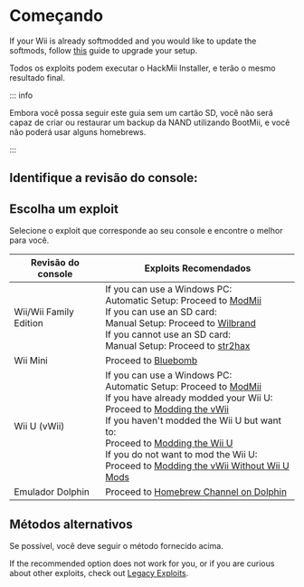 # Começando

If your Wii is already softmodded and you would like to update the softmods, follow [this](hackmii) guide to upgrade your setup.

Todos os exploits podem executar o HackMii Installer, e terão o mesmo resultado final.

::: info

Embora você possa seguir este guia sem um cartão SD, você não será capaz de criar ou restaurar um backup da NAND utilizando BootMii, e você não poderá usar alguns homebrews.

:::

## Identifique a revisão do console:

<!--@include: @/_include/identify-console.html -->

## Escolha um exploit

Selecione o exploit que corresponde ao seu console e encontre o melhor para você.

| Revisão do console              | Exploits Recomendados                                                                                                                                                                                                                                                                                                                                                                                                                                                                           |
| ------------------------------- | ----------------------------------------------------------------------------------------------------------------------------------------------------------------------------------------------------------------------------------------------------------------------------------------------------------------------------------------------------------------------------------------------------------------------------------------------------------------------------------------------- |
| Wii/Wii Family Edition          | If you can use a Windows PC:<br> Automatic Setup: Proceed to [ModMii](modmii)<br> If you can use an SD card:<br> Manual Setup: Proceed to [Wilbrand](wilbrand)<br> If you cannot use an SD card:<br> Manual Setup: Proceed to [str2hax](str2hax)<br>                                                                                                                                            |
| Wii Mini                        | Proceed to [Bluebomb](bluebomb)                                                                                                                                                                                                                                                                                                                                                                                                                                                                 |
| Wii U (vWii) | If you can use a Windows PC:<br> Automatic Setup: Proceed to [ModMii](modmii)<br> If you have already modded your Wii U:<br> Proceed to [Modding the vWii](vwii-homebrew-channel)<br> If you haven't modded the Wii U but want to:<br> Proceed to [Modding the Wii U](https://wiiu.hacks.guide)<br> If you do not want to mod the Wii U:<br> Proceed to [Modding the vWii Without Wii U Mods](wiiu-nand-dumper) |
| Emulador Dolphin                | Proceed to [Homebrew Channel on Dolphin](homebrew-dolphin)                                                                                                                                                                                                                                                                                                                                                                                                                                      |

## Métodos alternativos

Se possível, você deve seguir o método fornecido acima.

If the recommended option does not work for you, or if you are curious about other exploits, check out [Legacy Exploits](legacy-exploits).
